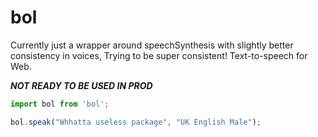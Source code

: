 # bol
Currently just a wrapper around speechSynthesis with slightly better consistency in voices, Trying to be super consistent! Text-to-speech for Web.

***NOT READY TO BE USED IN PROD***

```js
import bol from 'bol';

bol.speak("Whhatta useless package", "UK English Male");
```

